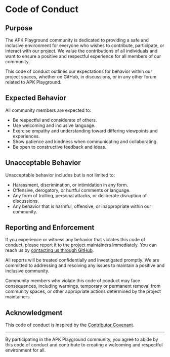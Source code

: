 # Code of Conduct

## Purpose

The APK Playground community is dedicated to providing a safe and inclusive environment for everyone who wishes to contribute, participate, or interact with our project. We value the contributions of all individuals and want to ensure a positive and respectful experience for all members of our community.

This code of conduct outlines our expectations for behavior within our project spaces, whether on GitHub, in discussions, or in any other forum related to APK Playground.

## Expected Behavior

All community members are expected to:

- Be respectful and considerate of others.
- Use welcoming and inclusive language.
- Exercise empathy and understanding toward differing viewpoints and experiences.
- Show patience and kindness when communicating and collaborating.
- Be open to constructive feedback and ideas.

## Unacceptable Behavior

Unacceptable behavior includes but is not limited to:

- Harassment, discrimination, or intimidation in any form.
- Offensive, derogatory, or hurtful comments or language.
- Any form of trolling, personal attacks, or deliberate disruption of discussions.
- Any behavior that is harmful, offensive, or inappropriate within our community.

## Reporting and Enforcement

If you experience or witness any behavior that violates this code of conduct, please report it to the project maintainers immediately. You can reach us by [contacting us through GitHub](https://github.com/0x803).

All reports will be treated confidentially and investigated promptly. We are committed to addressing and resolving any issues to maintain a positive and inclusive community.

Community members who violate this code of conduct may face consequences, including warnings, temporary or permanent removal from community spaces, or other appropriate actions determined by the project maintainers.

## Acknowledgment

This code of conduct is inspired by the [Contributor Covenant](https://www.contributor-covenant.org/version/2/0/code_of_conduct/).

---

By participating in the APK Playground community, you agree to abide by this code of conduct and contribute to creating a welcoming and respectful environment for all.

